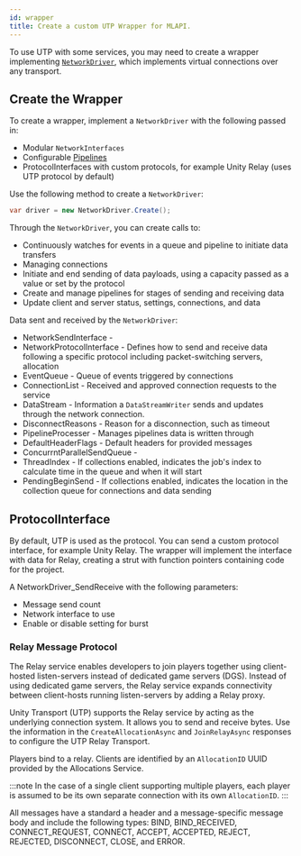 ```yaml
---
id: wrapper
title: Create a custom UTP Wrapper for MLAPI.
---
```


To use UTP with some services, you may need to create a wrapper implementing [`NetworkDriver`](api/Unity.Networking.Transport.NetworkDriver.md), which implements virtual connections over any transport.

## Create the Wrapper

To create a wrapper, implement a `NetworkDriver` with the following passed in:

* Modular `NetworkInterfaces`
* Configurable [Pipelines](pipelines-usage.md)
* ProtocolInterfaces with custom protocols, for example Unity Relay (uses UTP protocol by default)

Use the following method to create a `NetworkDriver`:

```csharp
var driver = new NetworkDriver.Create();
```

Through the `NetworkDriver`, you can create calls to:

* Continuously watches for events in a queue and pipeline to initiate data transfers
* Managing connections
* Initiate and end sending of data payloads, using a capacity passed as a value or set by the protocol
* Create and manage pipelines for stages of sending and receiving data
* Update client and server status, settings, connections, and data

Data sent and received by the `NetworkDriver`: 

* NetworkSendInterface - 
* NetworkProtocolInterface - Defines how to send and receive data following a specific protocol including packet-switching servers, allocation 
* EventQueue - Queue of events triggered by connections
* ConnectionList - Received and approved connection requests to the service 
* DataStream - Information a `DataStreamWriter` sends and updates through the network connection.
* DisconnectReasons - Reason for a disconnection, such as timeout 
* PipelineProcesser - Manages pipelines data is written through
* DefaultHeaderFlags - Default headers for provided messages
* ConcurrntParallelSendQueue - 
* ThreadIndex - If collections enabled, indicates the job's index to calculate time in the queue and when it will start
* PendingBeginSend - If collections enabled, indicates the location in the collection queue for connections and data sending 

## ProtocolInterface

By default, UTP is used as the protocol. You can send a custom protocol interface, for example Unity Relay. The wrapper will implement the interface with data for Relay, creating a strut with function pointers containing code for the project.

A NetworkDriver_SendReceive with the following parameters: 

* Message send count
* Network interface to use
* Enable or disable setting for burst

### Relay Message Protocol

The Relay service enables developers to join players together using client-hosted listen-servers instead of dedicated game servers (DGS). Instead of using dedicated game servers, the Relay service expands connectivity between client-hosts running listen-servers by adding a Relay proxy.

Unity Transport (UTP) supports the Relay service by acting as the underlying connection system. It allows you to send and receive bytes. Use the information in the `CreateAllocationAsync` and `JoinRelayAsync` responses to configure the UTP Relay Transport.

Players bind to a relay. Clients are identified by an `AllocationID` UUID provided by the Allocations Service.

:::note
In the case of a single client supporting multiple players, each player is assumed to be its own separate connection with its own `AllocationID`.
:::

All messages have a standard a header and a message-specific message body and include the following types: BIND, BIND_RECEIVED, CONNECT_REQUEST, CONNECT, ACCEPT, ACCEPTED, REJECT, REJECTED, DISCONNECT, CLOSE, and ERROR.

<!-- info on Relay Message https://github.com/Unity-Technologies/mp-relay/blob/main/pkg/protocol/README.md and general closed beta doc https://docs.google.com/document/d/13VKxagyKsImbMX7gJGMvGKCImBFoHyIo6Av6df3cxfc -->
<!-- need to link out to Relay content here -->

<!-- ## Example Wrapper
potential example code could be gleaned from https://github.com/Unity-Technologies/com.unity.multiplayer.mlapi/blob/develop/com.unity.multiplayer.transport.utp/Runtime/UTPTransport.cs but it is still in development-->